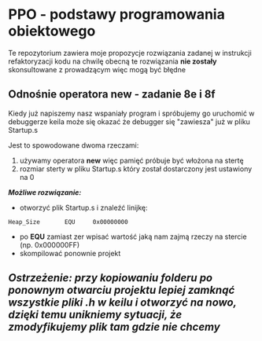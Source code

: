 # PPO - podstawy programowania obiektowego

Te repozytorium zawiera moje propozycje rozwiązania zadanej w instrukcji refaktoryzacji kodu
na chwilę obecną te rozwiązania **nie zostały** skonsultowane z prowadzącym więc mogą być błędne

## Odnośnie operatora new - zadanie 8e i 8f
Kiedy już napiszemy nasz wspaniały program i spróbujemy go uruchomić w debuggerze keila może się okazać że debugger się "zawiesza" już w pliku Startup.s

Jest to spowodowane dwoma rzeczami:
1. używamy operatora **new** więc pamięć próbuje być włożona na stertę
2. rozmiar sterty w pliku Startup.s który został dostarczony jest ustawiony na 0

***Możliwe rozwiązanie:***
- otworzyć plik Startup.s i znaleźć linijkę:
```
Heap_Size       EQU     0x00000000
```
- po **EQU** zamiast zer wpisać wartość jaką nam zajmą rzeczy na stercie (np. 0x000000FF)
- skompilować ponownie projekt

## *Ostrzeżenie: przy kopiowaniu folderu po ponownym otwarciu projektu lepiej zamknąć wszystkie pliki .h w keilu i otworzyć na nowo, dzięki temu unikniemy sytuacji, że zmodyfikujemy plik tam gdzie nie chcemy*
